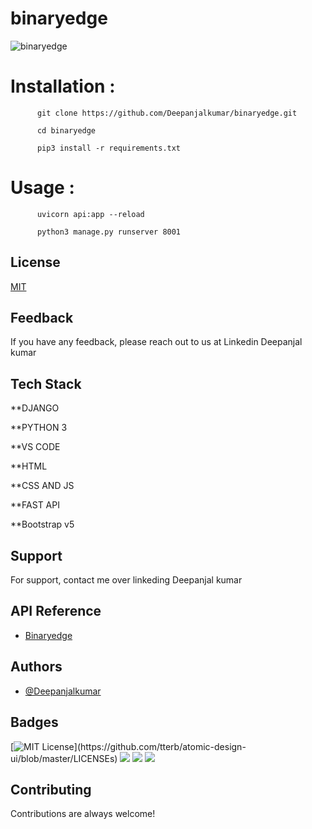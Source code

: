 # binaryedge

![binaryedge](https://user-images.githubusercontent.com/55708909/145203128-d312eb9b-6090-4974-b102-59e222db2758.png)

# Installation : 

          git clone https://github.com/Deepanjalkumar/binaryedge.git
          
          cd binaryedge
          
          pip3 install -r requirements.txt
          
# Usage :

          uvicorn api:app --reload
          
          python3 manage.py runserver 8001
           
           
## License

[MIT](https://choosealicense.com/licenses/mit/)

  
## Feedback

If you have any feedback, please reach out to us at Linkedin Deepanjal kumar

  
## Tech Stack

**DJANGO​

**PYTHON 3​

**VS CODE​

**HTML​

**CSS AND JS​

**FAST API​

**Bootstrap v5

  
## Support

For support, contact me over linkeding Deepanjal kumar

  
## API Reference

- [Binaryedge](https://binaryedge.io/)

  
## Authors

- [@Deepanjalkumar](https://github.com/Deepanjalkumar)

  
## Badges

[![MIT License](https://img.shields.io/apm/l/atomic-design-ui.svg?)](https://github.com/tterb/atomic-design-ui/blob/master/LICENSEs)
![](https://img.shields.io/badge/OS-Linux-informational?style=flat&logo=linux&logoColor=white&color=2bbc8a)
![](https://img.shields.io/badge/Code-Python-informational?style=flat&logo=python&logoColor=white&color=2bbc8a)
![](https://img.shields.io/badge/Shell-Bash-informational?style=flat&logo=gnu-bash&logoColor=white&color=2bbc8a)


  
## Contributing

Contributions are always welcome!


